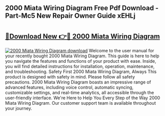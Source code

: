 ## 2000 Miata Wiring Diagram Free Pdf Download - Part-Mc5 New Repair Owner Guide xEHLj

# <h2><a href="http://dfr4vy.blite.top/?on=2000+Miata+Wiring+Diagram">🔗Download New 👉🔴 2000 Miata Wiring Diagram</a></h2>

[![2000 Miata Wiring Diagram download](https://i.imgur.com/lujVjoI.png)](http://dfr4vy.blite.top/?on=2000+Miata+Wiring+Diagram)
Welcome to the user manual for your recently bought 2000 Miata Wiring Diagram. This guide is here to help you navigate the features and functions of your product with ease. Inside, you will find detailed instructions for installation, operation, maintenance, and troubleshooting. Safety First 2000 Miata Wiring Diagram, Always This product is designed with safety in mind. Please follow all safety precautions. 2000 Miata Wiring Diagram boasts an impressive range of advanced features, including voice control, automatic syncing, customizable settings, and real-time analytics, all accessible through the user-friendly interface. We're Here to Help You Every Step of the Way 2000 Miata Wiring Diagram. Our customer support team is available throughout your journey.
